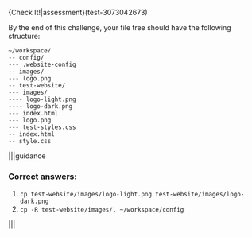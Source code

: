 {Check It!|assessment}(test-3073042673)

By the end of this challenge, your file tree should have the following structure:

```
~/workspace/
-- config/
--- .website-config
-- images/
--- logo.png
-- test-website/
--- images/
---- logo-light.png
---- logo-dark.png
--- index.html
--- logo.png
--- test-styles.css
-- index.html
-- style.css

```

|||guidance
### Correct answers:
1. `cp test-website/images/logo-light.png test-website/images/logo-dark.png`
2. `cp -R test-website/images/. ~/workspace/config`

|||